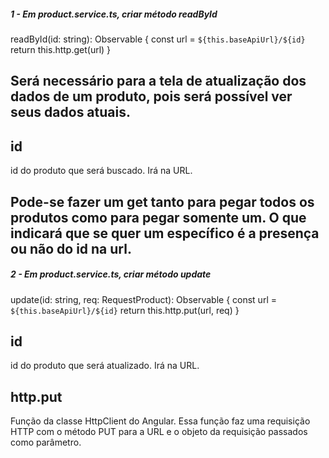 ##### 1 - Em product.service.ts, criar método readById
readById(id: string): Observable<Product> {
    const url = `${this.baseApiUrl}/${id}`
    return this.http.get<Product>(url)
}

## Será necessário para a tela de atualização dos dados de um produto, pois será possível ver seus dados atuais.

## id
id do produto que será buscado. Irá na URL.

## Pode-se fazer um get tanto para pegar todos os produtos como para pegar somente um. O que indicará que se quer um específico é a presença ou não do id na url.


##### 2 - Em product.service.ts, criar método update
update(id: string, req: RequestProduct): Observable<Product> {
    const url = `${this.baseApiUrl}/${id}`
    return this.http.put<Product>(url, req)
}

## id
id do produto que será atualizado. Irá na URL.

## http.put
Função da classe HttpClient do Angular. Essa função faz uma requisição HTTP com o método PUT para a URL e o objeto da requisição passados como parâmetro.